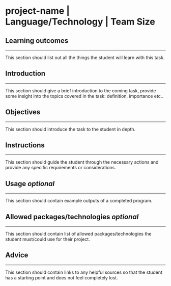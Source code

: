 

# project-name | Language/Technology | Team Size


## Learning outcomes
---

This section should list out all the things the student will learn with this task.

## Introduction
___


This section should give a brief introduction to the coming task, provide some insight into the topics covered in the task: definition, importance etc..

## Objectives
---

This section should introduce the task to the student in depth.

## Instructions
---

This section should guide the student through the necessary actions and provide any specific requirements or considerations. 


## Usage *optional*
---

This section should contain example outputs of a completed program.

## Allowed packages/technologies *optional*
---

This section should contain list of allowed packages/technologies the student must/could use for their project.

## Advice
--- 

This section should contain links to any helpful sources so that the student has a starting point and does not feel completely lost.






